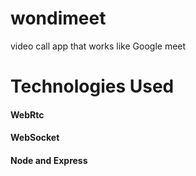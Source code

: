 # wondimeet
video call app that works like Google meet
# Technologies Used
#### WebRtc
#### WebSocket
#### Node and Express
